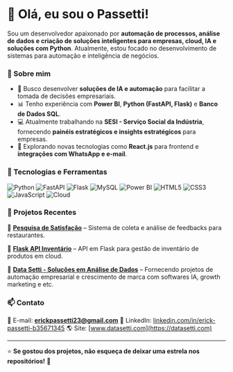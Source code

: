 # 👋 Olá, eu sou o Passetti!

Sou um desenvolvedor apaixonado por **automação de processos, análise de dados e criação de soluções inteligentes para empresas, cloud, IA e soluções com Python**. Atualmente, estou focado no desenvolvimento de sistemas para automação e inteligência de negócios.

### 🚀 Sobre mim
- 🎯 Busco desenvolver **soluções de IA e automação** para facilitar a tomada de decisões empresariais.
- 📊 Tenho experiência com **Power BI**, **Python (FastAPI, Flask)** e **Banco de Dados SQL**.
- 💻 Atualmente trabalhando na **SESI - Serviço Social da Indústria**, fornecendo **painéis estratégicos e insights estratégicos** para empresas.
- 🌱 Explorando novas tecnologias como **React.js** para frontend e **integrações com WhatsApp e e-mail**.

### 🔧 Tecnologias e Ferramentas
![Python](https://img.shields.io/badge/Python-3776AB?style=for-the-badge&logo=python&logoColor=white) ![FastAPI](https://img.shields.io/badge/FastAPI-009688?style=for-the-badge&logo=fastapi&logoColor=white) ![Flask](https://img.shields.io/badge/Flask-000000?style=for-the-badge&logo=flask&logoColor=white) ![MySQL](https://img.shields.io/badge/MySQL-4479A1?style=for-the-badge&logo=mysql&logoColor=white) ![Power BI](https://img.shields.io/badge/Power%20BI-F2C811?style=for-the-badge&logo=powerbi&logoColor=black) ![HTML5](https://img.shields.io/badge/HTML5-E34F26?style=for-the-badge&logo=html5&logoColor=white) ![CSS3](https://img.shields.io/badge/CSS3-1572B6?style=for-the-badge&logo=css3&logoColor=white) ![JavaScript](https://img.shields.io/badge/JavaScript-F7DF1E?style=for-the-badge&logo=javascript&logoColor=black) ![Cloud](https://img.shields.io/badge/Cloud-00C853?style=for-the-badge&logo=cloud&logoColor=white)

### 📌 Projetos Recentes
🔹 **[Pesquisa de Satisfação](https://github.com/Passetti-cmd/pesquisa-satisfacao)** – Sistema de coleta e análise de feedbacks para restaurantes.

🔹 **[Flask API Inventário](https://github.com/Passetti-cmd/flask-api-inventario)** – API em Flask para gestão de inventário de produtos em cloud.

🔹 **[Data Setti - Soluções em Análise de Dados](https://github.com/Passetti-cmd/Datasettibr)** – Fornecendo projetos de automação empresarial e crescimento de marca com softwares IA, growth marketing e etc.

### 📫 Contato
📧 E-mail: **erickpassetti23@gmail.com**
🔗 LinkedIn: [linkedin.com/in/erick-passetti-b35671345](https://www.linkedin.com/in/erick-passetti-b35671345/)
🌎 Site: [www.datasetti.com](https://datasetti.com)

---
⭐ **Se gostou dos projetos, não esqueça de deixar uma estrela nos repositórios!** 🚀
